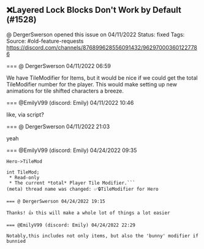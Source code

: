 ## ❌Layered Lock Blocks Don't Work by Default (#1528)
@ DergerSwerson opened this issue on 04/11/2022
Status: fixed
Tags: 
Source: #old-feature-requests https://discord.com/channels/876899628556091432/962970003601227786


=== @ DergerSwerson 04/11/2022 06:59

We have TileModifier for Items, but it would be nice if we could get the total TileModifier number for the player. This would make setting up new animations for tile shifted characters a breeze.

=== @EmilyV99 (discord: Emily) 04/11/2022 10:46

like, via script?

=== @ DergerSwerson 04/11/2022 21:03

yeah

=== @EmilyV99 (discord: Emily) 04/24/2022 09:35

`Hero->TileMod`
```
int TileMod;
 * Read-only
 * The current *total* Player Tile Modifier.```
(meta) thread name was changed: ✅🔒TileModifier for Hero

=== @ DergerSwerson 04/24/2022 19:15

Thanks! 👍 this will make a whole lot of things a lot easier

=== @EmilyV99 (discord: Emily) 04/24/2022 22:29

Notably,this includes not only items, but also the 'bunny' modifier if bunnied
